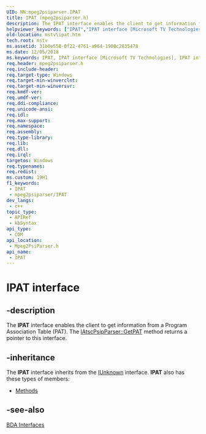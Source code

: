 ```yaml
---
UID: NN:mpeg2psiparser.IPAT
title: IPAT (mpeg2psiparser.h)
description: The IPAT interface enables the client to get information from a Program Association Table (PAT). The IAtscPsipParser::GetPAT method returns a pointer to this interface.
helpviewer_keywords: ["IPAT","IPAT interface [Microsoft TV Technologies]","IPAT interface [Microsoft TV Technologies]","described","IPATInterface","mpeg2psiparser/IPAT","mstv.ipat"]
old-location: mstv\ipat.htm
tech.root: mstv
ms.assetid: 31b0e558-0f22-4761-a964-1908c2835478
ms.date: 12/05/2018
ms.keywords: IPAT, IPAT interface [Microsoft TV Technologies], IPAT interface [Microsoft TV Technologies],described, IPATInterface, mpeg2psiparser/IPAT, mstv.ipat
req.header: mpeg2psiparser.h
req.include-header: 
req.target-type: Windows
req.target-min-winverclnt: 
req.target-min-winversvr: 
req.kmdf-ver: 
req.umdf-ver: 
req.ddi-compliance: 
req.unicode-ansi: 
req.idl: 
req.max-support: 
req.namespace: 
req.assembly: 
req.type-library: 
req.lib: 
req.dll: 
req.irql: 
targetos: Windows
req.typenames: 
req.redist: 
ms.custom: 19H1
f1_keywords:
 - IPAT
 - mpeg2psiparser/IPAT
dev_langs:
 - c++
topic_type:
 - APIRef
 - kbSyntax
api_type:
 - COM
api_location:
 - Mpeg2PsiParser.h
api_name:
 - IPAT
---
```


# IPAT interface


## -description

The <b>IPAT</b> interface enables the client to get information from a Program Association Table (PAT). The <a href="/previous-versions/windows/desktop/api/atscpsipparser/nf-atscpsipparser-iatscpsipparser-getpat">IAtscPsipParser::GetPAT</a> method returns a pointer to this interface.

## -inheritance

The <b>IPAT</b> interface inherits from the <a href="/windows/desktop/api/unknwn/nn-unknwn-iunknown">IUnknown</a> interface. <b>IPAT</b> also has these types of members:
<ul>
<li><a href="https://docs.microsoft.com/">Methods</a></li>
</ul>

## -see-also

<a href="/previous-versions/windows/desktop/mstv/bda-interfaces">BDA Interfaces</a>

